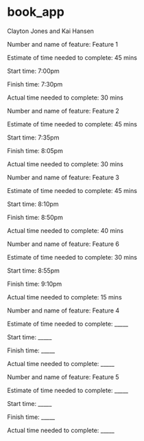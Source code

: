 # book_app
Clayton Jones and Kai Hansen

Number and name of feature: Feature 1 

Estimate of time needed to complete: 45 mins

Start time: 7:00pm

Finish time: 7:30pm

Actual time needed to complete: 30 mins

Number and name of feature: Feature 2

Estimate of time needed to complete: 45 mins

Start time: 7:35pm

Finish time: 8:05pm

Actual time needed to complete: 30 mins

Number and name of feature: Feature 3

Estimate of time needed to complete: 45 mins

Start time: 8:10pm

Finish time: 8:50pm

Actual time needed to complete: 40 mins

Number and name of feature: Feature 6

Estimate of time needed to complete: 30 mins

Start time: 8:55pm

Finish time: 9:10pm

Actual time needed to complete: 15 mins

Number and name of feature: Feature 4

Estimate of time needed to complete: _____

Start time: _____

Finish time: _____

Actual time needed to complete: _____

Number and name of feature: Feature 5

Estimate of time needed to complete: _____

Start time: _____

Finish time: _____

Actual time needed to complete: _____